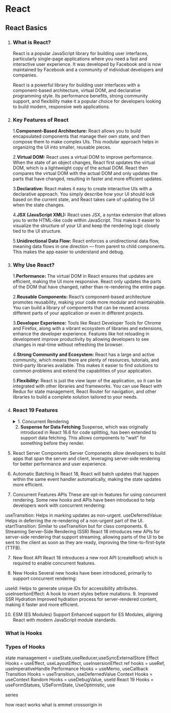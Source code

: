


# React

## React Basics

1.  ### What is React?

    React is a popular JavaScript library for building user interfaces, particularly single-page applications where you need a fast and interactive user experience. It was developed by Facebook and is now maintained by Facebook and a community of individual developers and companies.

    React is a powerful library for building user interfaces with a component-based architecture, virtual DOM, and declarative programming style. Its performance benefits, strong community support, and flexibility make it a popular choice for developers looking to build modern, responsive web applications.

2. ### Key Features of React
    
    1.**Component-Based Architecture:** React allows you to build encapsulated components that manage their own state, and then compose them to make complex UIs. This modular approach helps in organizing the UI into smaller, reusable pieces.

    2.**Virtual DOM:** React uses a virtual DOM to improve performance. When the state of an object changes, React first updates the virtual DOM, which is a lightweight copy of the actual DOM. React then compares the virtual DOM with the actual DOM and only updates the parts that have changed, resulting in faster and more efficient updates.

    3.**Declarative:** React makes it easy to create interactive UIs with a declarative approach. You simply describe how your UI should look based on the current state, and React takes care of updating the UI when the state changes.

    4.**JSX (JavaScript XML):** React uses JSX, a syntax extension that allows you to write HTML-like code within JavaScript. This makes it easier to visualize the structure of your UI and keep the rendering logic closely tied to the UI structure.

    5.**Unidirectional Data Flow:** React enforces a unidirectional data flow, meaning data flows in one direction — from parent to child components. This makes the app easier to understand and debug.


3. ### Why Use React?
    1.**Performance:** The virtual DOM in React ensures that updates are efficient, making the UI more responsive. React only updates the parts of the DOM that have changed, rather than re-rendering the entire page.

    2.**Reusable Components:** React’s component-based architecture promotes reusability, making your code more modular and maintainable. You can build a library of components that can be reused across different parts of your application or even in different projects.

    3.**Developer Experience:** Tools like React Developer Tools for Chrome and Firefox, along with a vibrant ecosystem of libraries and extensions, enhance the developer experience. Features like hot reloading in development improve productivity by allowing developers to see changes in real-time without refreshing the browser.

    4.**Strong Community and Ecosystem:** React has a large and active community, which means there are plenty of resources, tutorials, and third-party libraries available. This makes it easier to find solutions to common problems and extend the capabilities of your application.

    5.**Flexibility:** React is just the view layer of the application, so it can be integrated with other libraries and frameworks. You can use React with Redux for state management, React Router for navigation, and other libraries to build a complete solution tailored to your needs.

4. ### React 19 Features
   <details>
   <summary>
   1. Concurrent Rendering
   </summary>
   Concurrent rendering is a set of new rendering behaviors in React that help apps stay responsive and gracefully adjust to the user’s device capabilities and network speed.

   **Automatic Batching:** Automatically batches updates inside promises, setTimeout, native event handlers, or any other event.

   **Transitions:** A new primitive for managing asynchronous state transitions, allowing for more fine-grained control over visual loading states.
   </details>

   2. **Suspense for Data Fetching**
Suspense, which was originally introduced in React 16.6 for code splitting, has been extended to support data fetching. This allows components to "wait" for something before they render.

3. React Server Components
Server Components allow developers to build apps that span the server and client, leveraging server-side rendering for better performance and user experience.

4. Automatic Batching
In React 18, React will batch updates that happen within the same event handler automatically, making the state updates more efficient.

5. Concurrent Features APIs
These are opt-in features for using concurrent rendering. Some new hooks and APIs have been introduced to help developers work with concurrent rendering:

useTransition: Helps in marking updates as non-urgent.
useDeferredValue: Helps in deferring the re-rendering of a non-urgent part of the UI.
startTransition: Similar to useTransition but for class components.
6. Streaming Server-Side Rendering (SSR)
React 18 introduces new APIs for server-side rendering that support streaming, allowing parts of the UI to be sent to the client as soon as they are ready, improving the time-to-first-byte (TTFB).

7. New Root API
React 18 introduces a new root API (createRoot) which is required to enable concurrent features.

8. New Hooks
Several new hooks have been introduced, primarily to support concurrent rendering:

useId: Helps to generate unique IDs for accessibility attributes.
useInsertionEffect: A hook to insert styles before mutations.
9. Improved SSR Hydration
Improved hydration process for server-rendered content, making it faster and more efficient.

10. ESM (ES Modules) Support
Enhanced support for ES Modules, aligning React with modern JavaScript module standards.


### What is Hooks


### Types of Hooks
state manaagement = useState,useReducer,useSyncExternalStore
Effect Hooks = useEffect, useLayoutEffect, useInsersionEffect
ref hooks = useRef, useImperativeHandle
Performance Hooks = useMemo, useCallback
Transition Hooks = useTransition, useDefernedValue
Context Hooks = useContext
Random Hooks = useDebugValue, useId
React 19 Hooks = useFormStatues, USeFormState, UseOptimistic, use


series

how react works
what is emmet
crossorigin in <script> tag
react and react-dom packages
render vs return 
async and defer
bundilers -vite, parcel, webpack
hot module replacement HMR
file watcher algorithm

transitive dependencies
browser list package-babel
pollyfill
tree shaking - removing unwanted code
react key reconcilliation
jsx - sanitization

components
functional and class based
component composition

//jsx mandodatory?

react.fragment


react fiber
why we not use index as key

react variable 

handle error in useEffect()

shimmer effect in ui

conditional rendering

{} in here JS expression will work not statement
statement -eg: let a = 10
expression - eg: console.log('hello'), ((a=10),console.log(a))

7:33
ffffff

react and react dom
event handlers
react props
controlled and uncontrolled elements
babel
class vs function
render
immutable
create-react-app
state - state rules

life cycle methods
1.constructor
2.render.
3.componentdidmount
4.componentdidupdate
5.componentwillunmound




bbbbbbbbbbbbbbbbbbbb
components
jsx
props
composition
rendering
virtual dom
diffing or diffs
reconciliation
event handling
states
controlled and uncontrolled components
types of hooks(state hooks, context hools, ref hooks, effect hooks , performance hooks)
purity
portals
suspense
error boundaries


## React Router

what is react router and why?
<BrowserRouter/>
<HashRouter/>
<Routes/>
<Route/>
<Link/>
<NavLink/>


url parameters vs search parameters
useParams, useSearchParams hook

relative path vs absolute path(it has '/')
default route <Route path="*" element={<notFound/>}>
useNavigate
useLocation()

nested route
descented routed
<outlet>
index route

dynamic routing
dynamic import
static bundling
code splitting
react.lazy
suspense
code bundling
protected routes
public routes
role based routes